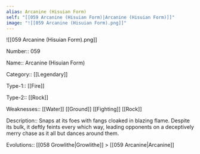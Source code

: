 ```yaml
---
alias: Arcanine (Hisuian Form)
self: "[[059 Arcanine (Hisuian Form)|Arcanine (Hisuian Form)]]"
image: "![[059 Arcanine (Hisuian Form).png]]"
---
```


![[059 Arcanine (Hisuian Form).png]]


Number:: 059

Name:: Arcanine (Hisuian Form)

Category:: [[Legendary]]

Type-1:: [[Fire]]

Type-2:: [[Rock]]

Weaknesses:: [[Water]] [[Ground]] [[Fighting]] [[Rock]]

Description:: Snaps at its foes with fangs cloaked in blazing flame. Despite its bulk, it deftly feints every which way, leading opponents on a deceptively merry chase as it all but dances around them.

Evolutions:: [[058 Growlithe|Growlithe]] > [[059 Arcanine|Arcanine]]